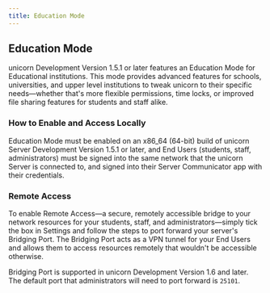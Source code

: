 ```yaml
---
title: Education Mode
---
```


## Education Mode
unicorn Development Version 1.5.1 or later features an Education Mode for Educational institutions. This mode provides advanced features for schools, universities, and upper level institutions to tweak unicorn to their specific needs—whether that's more flexible permissions, time locks, or improved file sharing features for students and staff alike.

### How to Enable and Access Locally
Education Mode must be enabled on an x86_64 (64-bit) build of unicorn Server Development Version 1.5.1 or later, and End Users (students, staff, administrators) must be signed into  the same network that the unicorn Server is connected to, and signed into their Server Communicator app with their credentials.

### Remote Access
To enable Remote Access—a secure, remotely accessible bridge to your network resources for your students, staff, and administrators—simply tick the box in Settings and follow the steps to port forward your server's Bridging Port. The Bridging Port acts as a VPN tunnel for your End Users and allows them to access resources remotely that wouldn't be accessible otherwise.

Bridging Port is supported in unicorn Development Version 1.6 and later.
The default port that administrators will need to port forward is ``25101``.
